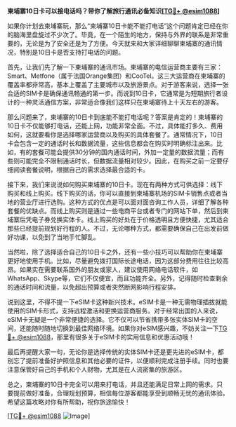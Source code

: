 **柬埔寨10日卡可以接电话吗？带你了解旅行通讯必备知识[[TG💪+ @esim1088](https://t.me/s/esim1088)]**

如果你计划去柬埔寨玩，那么“柬埔寨10日卡能不能打电话”这个问题肯定已经在你的脑海里盘旋过不少次了。毕竟，在一个陌生的地方，保持与外界的联系是非常重要的，无论是为了安全还是为了方便。今天就来和大家详细聊聊柬埔寨的通讯情况，特别是10日卡是否支持打电话的问题。

首先，让我们先了解一下柬埔寨的通讯市场。柬埔寨的电信运营商主要有三家：Smart、Metfone（属于法国Orange集团）和CooTel。这三大运营商在柬埔寨的覆盖率都非常高，基本上覆盖了主要城市以及旅游景点。对于游客来说，选择一张合适的SIM卡是确保通讯畅通的第一步。而说到10日卡，它通常是为短期旅行者设计的一种灵活通信方案，非常适合像我们这样只在柬埔寨待上十天左右的游客。

那么问题来了，柬埔寨的10日卡到底能不能打电话呢？答案是肯定的！柬埔寨的10日卡不仅能够打电话，还能上网，功能非常全面。不过，具体能打多久、费用如何，这就要看你是选择哪家运营商以及购买的具体套餐了。通常情况下，10日卡会包含一定的通话时长和数据流量，这些信息都会在购买时明确标注出来。比如，有的套餐可能会提供30分钟的国内通话时间，外加一定量的数据流量；而有些则可能完全不限制通话时长，但数据流量相对较少。因此，在购买之前一定要仔细阅读套餐说明，根据自己的需求选择最合适的卡。

接下来，我们来说说如何购买柬埔寨的10日卡。现在有两种方式可供选择：线下购买和线上购买。线下购买的话，你可以直接到柬埔寨机场的SIM卡销售点或者当地的营业厅进行选购。这种方式的优点是可以面对面咨询工作人员，详细了解各种套餐的优缺点。而线上购买则是通过一些电商平台或者专门的网站下单，然后到柬埔寨后凭电子券兑换实体卡。线上购买的好处在于价格透明且方便快捷，尤其适合那些已经提前规划好行程的人。不过，无论哪种方式，都需要确保自己在出发前做好功课，以免到了当地手忙脚乱。

当然啦，除了选择适合自己的10日卡之外，还有一些小技巧可以帮助你在柬埔寨更好地使用手机。比如，尽量避免拨打国际长途电话，因为这部分费用往往比较高昂。如果实在需要联系国外的朋友或家人，建议使用网络电话软件，如WhatsApp、Skype等，它们不仅便宜，而且功能齐全。另外，记得随时检查剩余的通话时间和流量，以免超出预算或者突然断网影响行程安排。

说到这里，不得不提一下eSIM卡这种新兴技术。eSIM卡是一种无需物理插拔就能使用的SIM卡形式，支持远程激活和更换运营商服务。对于经常出国的人来说，eSIM卡无疑是一个非常便捷的选择。它不仅可以节省携带多张实体SIM卡的空间，还能随时随地切换到最佳网络环境。如果你对eSIM感兴趣，不妨关注一下[TG💪+ @esim1088](https://t.me/s/esim1088)，那里有很多关于eSIM卡的实用信息和优惠活动哦！

最后再提醒大家一句，无论你是选择传统的实体SIM卡还是更先进的eSIM卡，都别忘了提前准备好护照信息和其他必要的证件，以便顺利完成注册手续。同时也要注意保管好自己的手机和个人财物，尤其是在人流密集的旅游区。

总之，柬埔寨的10日卡完全可以用来打电话，并且还能满足日常上网的需求。只要提前做好准备，合理规划预算，相信每位游客都能享受到顺畅无忧的通讯体验。希望这篇攻略对你有所帮助，祝你旅途愉快！

[[TG💪+ @esim1088](https://t.me/s/esim1088) ![Image](https://i.postimg.cc/4NQfJmqS/Snipaste-2025-05-13-00-14-12.png)]
